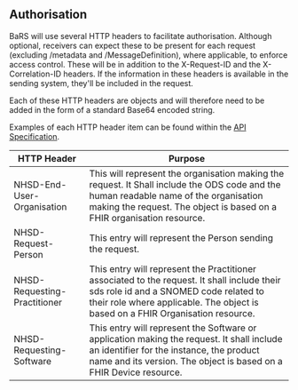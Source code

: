 ## Authorisation

BaRS will use several HTTP headers to facilitate authorisation. Although optional, receivers can expect these to be present for each request (excluding /metadata and /MessageDefinition), where applicable, to enforce access control. These will be in addition to the X-Request-ID and the X-Correlation-ID headers. If the information in these headers is available in the sending system, they'll be included in the request.

Each of these HTTP headers are objects and will therefore need to be added in the form of a standard Base64 encoded string.

Examples of each HTTP header item can be found within the [API Specification](https://digital.nhs.uk/developer/api-catalogue/booking-and-referral-fhir/v1_0_0#get-/Appointment).

| HTTP Header                  | Purpose                                                                                                                                                                                                                  |
|------------------------------|--------------------------------------------------------------------------------------------------------------------------------------------------------------------------------------------------------------------------|
| NHSD-End-User-Organisation   | This will represent the organisation making the request. It Shall include the ODS code and the human readable name of the organisation making the request. The object is based on a FHIR organisation resource.          |
| NHSD-Request-Person          | This entry will represent the Person sending the request.                                                                                                                                                                |
| NHSD-Requesting-Practitioner | This entry will represent the Practitioner associated to the request. It shall include their sds role id and a SNOMED code related to their role where applicable.  The object is based on a FHIR Organisation resource. |
| NHSD-Requesting-Software     | This entry will represent the Software or application making the request. It shall include an identifier for the instance, the product name and its version. The object is based on a FHIR Device resource.              |